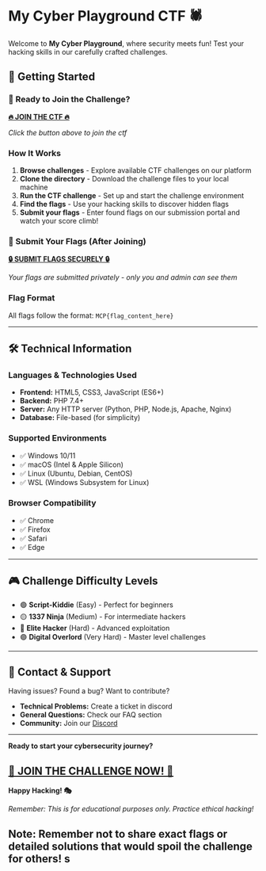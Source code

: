# My Cyber Playground CTF 🕷️

Welcome to **My Cyber Playground**, where security meets fun! Test your hacking skills in our carefully crafted challenges.

## 🚀 Getting Started

### 🎯 Ready to Join the Challenge?

**[🔥 JOIN THE CTF 🔥](https://github.com/MyCyberPlayground)**

*Click the button above to join the ctf*

### How It Works
1. **Browse challenges** - Explore available CTF challenges on our platform
2. **Clone the directory** - Download the challenge files to your local machine
3. **Run the CTF challenge** - Set up and start the challenge environment
4. **Find the flags** - Use your hacking skills to discover hidden flags
5. **Submit your flags** - Enter found flags on our submission portal and watch your score climb!

### 🚩 Submit Your Flags (After Joining)

**[🔒 SUBMIT FLAGS SECURELY 🔒](https://flags.mycyberplayground.xyz)**

*Your flags are submitted privately - only you and admin can see them*

### Flag Format
All flags follow the format: `MCP{flag_content_here}`

---


## 🛠️ Technical Information

### Languages & Technologies Used
- **Frontend:** HTML5, CSS3, JavaScript (ES6+)
- **Backend:** PHP 7.4+
- **Server:** Any HTTP server (Python, PHP, Node.js, Apache, Nginx)
- **Database:** File-based (for simplicity)

### Supported Environments
- ✅ Windows 10/11
- ✅ macOS (Intel & Apple Silicon)
- ✅ Linux (Ubuntu, Debian, CentOS)
- ✅ WSL (Windows Subsystem for Linux)

### Browser Compatibility
- ✅ Chrome 
- ✅ Firefox 
- ✅ Safari 
- ✅ Edge 

---

## 🎮 Challenge Difficulty Levels

- 🟢 **Script-Kiddie** (Easy) - Perfect for beginners
- 🟡 **1337 Ninja** (Medium) - For intermediate hackers  
- 🔴 **Elite Hacker** (Hard) - Advanced exploitation
- 🟣 **Digital Overlord** (Very Hard) - Master level challenges

---

## 📧 Contact & Support

Having issues? Found a bug? Want to contribute?
- **Technical Problems:** Create a ticket in discord
- **General Questions:** Check our FAQ section
- **Community:** Join our [Discord](https://discord.gg/8KteFV78j9)

---

**Ready to start your cybersecurity journey?**

## **[🎯 JOIN THE CHALLENGE NOW! 🎯](https://github.com/MyCyberPlayground)**


**Happy Hacking! 🎭**

*Remember: This is for educational purposes only. Practice ethical hacking!*

**Note:** Remember not to share exact flags or detailed solutions that would spoil the challenge for others!
s
---
